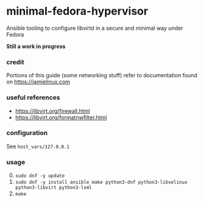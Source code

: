 # minimal-fedora-hypervisor

Ansible tooling to configure libvirtd in a secure and minimal way under Fedora

**Still a work in progress**

### credit

Portions of this guide (some networking stuff) refer to documentation found on https://jamielinux.com

### useful references

* https://libvirt.org/firewall.html
* https://libvirt.org/formatnwfilter.html

### configuration

See `host_vars/127.0.0.1`

### usage

0. `sudo dnf -y update`
1. `sudo dnf -y install ansible make python3-dnf python3-libselinux python3-libvirt python3-lxml`
2. `make`
